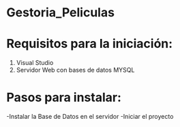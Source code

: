 # Gestoria_Peliculas

# Requisitos para la iniciación:

1. Visual Studio
2. Servidor Web con bases de datos MYSQL

# Pasos para instalar:

-Instalar la Base de Datos en el servidor
-Iniciar el proyecto
